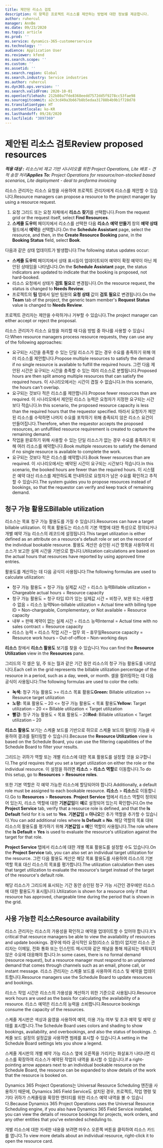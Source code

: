 ```yaml
---
title: 제안된 리소스 검토
description: 이 항목은 프로젝트 리소스를 제안하는 방법에 대한 정보를 제공합니다.
author: ruhercul
manager: AnnBe
ms.date: 09/23/2020
ms.topic: article
ms.prod: ''
ms.service: dynamics-365-customerservice
ms.technology: ''
audience: Application User
ms.reviewer: kfend
ms.search.scope: ''
ms.custom: ''
ms.assetid: ''
ms.search.region: Global
ms.search.industry: Service industries
ms.author: ruhercul
ms.dyn365.ops.version: ''
ms.search.validFrom: 2020-10-01
ms.openlocfilehash: 212b80a7fde8368eedd7572dd5f9278cc53fae98
ms.sourcegitcommit: a2c3cd49a3b667b8b5edaa31788b4b9b1f728d78
ms.translationtype: HT
ms.contentlocale: ko-KR
ms.lasthandoff: 09/28/2020
ms.locfileid: "3897369"
---
```

# <a name="review-proposed-resources"></a><span data-ttu-id="00c33-103">제안된 리소스 검토</span><span class="sxs-lookup"><span data-stu-id="00c33-103">Review proposed resources</span></span>

<span data-ttu-id="00c33-104">_**적용 대상 :** 리소스/비 재고 기반 시나리오를 위한 Project Operations, Lite 배포 - 견적 송장 처리_</span><span class="sxs-lookup"><span data-stu-id="00c33-104">_**Applies To:** Project Operations for resource/non-stocked based scenarios, Lite deployment - deal to proforma invoicing_</span></span>

<span data-ttu-id="00c33-105">리소스 관리자는 리소스 요청을 사용하여 프로젝트 관리자에게 리소스를 제안할 수 있습니다.</span><span class="sxs-lookup"><span data-stu-id="00c33-105">Resource managers can propose a resource to the project manager by using a resource request.</span></span>

1. <span data-ttu-id="00c33-106">요청 그리드 또는 요청 자체에서 **리소스 찾기**를 선택합니다.</span><span class="sxs-lookup"><span data-stu-id="00c33-106">From the request grid or the request itself, select **Find Resources**.</span></span>
2. <span data-ttu-id="00c33-107">**스케줄 도우미** 페이지에서 리소스를 선택한 다음 **리소스 예약 만들기** 창의 **예약 상태** 필드에서 **예약**을 선택합니다.</span><span class="sxs-lookup"><span data-stu-id="00c33-107">On the **Schedule Assistant** page, select the resource, and then, in the **Create Resource Booking** pane, in the **Booking Status** field, select **Book**.</span></span>

<span data-ttu-id="00c33-108">다음과 같은 상태 업데이트가 발생합니다:</span><span class="sxs-lookup"><span data-stu-id="00c33-108">The following status updates occur:</span></span>

- <span data-ttu-id="00c33-109">**스케줄 도우미** 페이지에서 상태 표시등이 업데이트되어 예약이 확정 예약이 아닌 제안된 상태임을 나타냅니다.</span><span class="sxs-lookup"><span data-stu-id="00c33-109">On the **Schedule Assistant** page, the status indicators are updated to indicate that the booking is proposed, not hard-booked.</span></span>
- <span data-ttu-id="00c33-110">리소스 요청에서 상태가 **검토 필요**로 변경됩니다.</span><span class="sxs-lookup"><span data-stu-id="00c33-110">On the resource request, the status is changed to **Needs Review**.</span></span>
- <span data-ttu-id="00c33-111">프로젝트의 **팀** 탭에서 일반 팀원의 **요청 상태** 값이 **검토 필요**로 변경됩니다.</span><span class="sxs-lookup"><span data-stu-id="00c33-111">On the **Team** tab of the project, the generic team member's **Request Status** value is changed to **Needs Review**.</span></span>

<span data-ttu-id="00c33-112">프로젝트 관리자는 제안을 수락하거나 거부할 수 있습니다.</span><span class="sxs-lookup"><span data-stu-id="00c33-112">The project manager can either accept or reject the proposal.</span></span>

<span data-ttu-id="00c33-113">리소스 관리자가 리소스 요청을 처리할 때 다음 방법 중 하나를 사용할 수 있습니다:</span><span class="sxs-lookup"><span data-stu-id="00c33-113">When resource managers process resource requests, they can use any of the following approaches:</span></span>

- <span data-ttu-id="00c33-114">요구되는 시간을 충족할 수 있는 단일 리소스가 없는 경우 수요를 충족하기 위해 여러 리소스를 제안합니다.</span><span class="sxs-lookup"><span data-stu-id="00c33-114">Propose multiple resources to satisfy the demand if no single resource is available to fulfill the required hours.</span></span> <span data-ttu-id="00c33-115">그런 다음 제안된 시간은 요구되는 시간을 충족할 수 있는 여러 리소스로 분할됩니다.</span><span class="sxs-lookup"><span data-stu-id="00c33-115">Proposed hours are then split among multiple resources that can satisfy the required hours.</span></span> <span data-ttu-id="00c33-116">이 시나리오에서는 시간이 겹칠 수 없습니다.</span><span class="sxs-lookup"><span data-stu-id="00c33-116">In this scenario, the hours can't overlap.</span></span>
- <span data-ttu-id="00c33-117">요구되는 것보다 적은 리소스를 제안합니다.</span><span class="sxs-lookup"><span data-stu-id="00c33-117">Propose fewer resources than are required.</span></span> <span data-ttu-id="00c33-118">이 시나리오에서 제안된 리소스 능력은 요청자가 지정한 요구되는 시간보다 적습니다.</span><span class="sxs-lookup"><span data-stu-id="00c33-118">In this scenario, the proposed resource capacity is less than the required hours that the requestor specified.</span></span> <span data-ttu-id="00c33-119">따라서 요청자가 제안된 리소스를 수락하면 나머지 수요를 포착하기 위해 충족되지 않은 리소스 요건이 만들어집니다.</span><span class="sxs-lookup"><span data-stu-id="00c33-119">Therefore, when the requestor accepts the proposed resources, an unfulfilled resource requirement is created to capture the remaining demand.</span></span>
- <span data-ttu-id="00c33-120">작업을 완료하기 위해 사용할 수 있는 단일 리소스가 없는 경우 수요를 충족하기 위해 여러 리소스를 예약합니다.</span><span class="sxs-lookup"><span data-stu-id="00c33-120">Book multiple resources to satisfy the demand if no single resource is available to complete the work.</span></span>
- <span data-ttu-id="00c33-121">요구되는 것보다 적은 리소스를 예약합니다.</span><span class="sxs-lookup"><span data-stu-id="00c33-121">Book fewer resources than are required.</span></span> <span data-ttu-id="00c33-122">이 시나리오에서는 예약된 시간이 요구되는 시간보다 적습니다.</span><span class="sxs-lookup"><span data-stu-id="00c33-122">In this scenario, the booked hours are fewer than the required hours.</span></span> <span data-ttu-id="00c33-123">이 시스템은 예약 대신 리소스를 제안하도록 안내하므로 요청자가 남은 수요를 확인하고 추적할 수 있습니다.</span><span class="sxs-lookup"><span data-stu-id="00c33-123">The system guides you to propose resources instead of bookings, so that the requestor can verify and keep track of remaining demand.</span></span>

## <a name="billable-utilization"></a><span data-ttu-id="00c33-124">청구 가능 활용도</span><span class="sxs-lookup"><span data-stu-id="00c33-124">Billable utilization</span></span>

<span data-ttu-id="00c33-125">리소스는 목표 청구 가능 활용도를 가질 수 있습니다.</span><span class="sxs-lookup"><span data-stu-id="00c33-125">Resources can have a target billable utilization.</span></span> <span data-ttu-id="00c33-126">이 목표 활용도는 리소스의 기본 역할에 대한 특성으로 정의되거나 개별 예약 가능 리소스의 레코드에 설정됩니다.</span><span class="sxs-lookup"><span data-stu-id="00c33-126">This target utilization is either defined as an attribute on a resource's default role or set on the record of the individual bookable resource.</span></span> <span data-ttu-id="00c33-127">활용도 계산은 승인된 시간 항목을 사용하여 리소스가 보고한 실제 시간을 기반으로 합니다.</span><span class="sxs-lookup"><span data-stu-id="00c33-127">Utilization calculations are based on the actual hours that resources have reported by using approved time entries.</span></span>

<span data-ttu-id="00c33-128">활용도를 계산하는 데 다음 공식이 사용됩니다:</span><span class="sxs-lookup"><span data-stu-id="00c33-128">The following formulas are used to calculate utilization:</span></span>

- <span data-ttu-id="00c33-129">청구 가능 활용도 = 청구 가능 실제값 시간 ÷ 리소스 능력</span><span class="sxs-lookup"><span data-stu-id="00c33-129">Billable utilization = Chargeable actual hours ÷ Resource capacity</span></span>
- <span data-ttu-id="00c33-130">청구 가능 활용도 = 청구 타입 ID가 있는 실제값 시간 = 비청구, 보완 또는 사용할 수 없음 ÷ 리소스 능력</span><span class="sxs-lookup"><span data-stu-id="00c33-130">Non-billable utilization = Actual time with billing type ID = Non-chargeable, Complementary, or Not available ÷ Resource capacity</span></span>
- <span data-ttu-id="00c33-131">내부 = 판매 계약이 없는 실제 시간 ÷ 리소스 능력</span><span class="sxs-lookup"><span data-stu-id="00c33-131">Internal = Actual time with no sales contract ÷ Resource capacity</span></span>
- <span data-ttu-id="00c33-132">리소스 능력 = 리소스 작업 시간 – 업무 외 – 휴무일</span><span class="sxs-lookup"><span data-stu-id="00c33-132">Resource capacity = Resource work hours – Out-of-office – Non-working days</span></span>

<span data-ttu-id="00c33-133">**리소스** 창에서 **리소스 활용도** 보기를 찾을 수 있습니다.</span><span class="sxs-lookup"><span data-stu-id="00c33-133">You can find the **Resource Utilization** view in the **Resources** pane.</span></span>

<span data-ttu-id="00c33-134">그리드의 각 셀은 일, 주 또는 월과 같은 기간 동안 리소스의 청구 가능 활용도를 나타냅니다.</span><span class="sxs-lookup"><span data-stu-id="00c33-134">Each cell in the grid represents the billable utilization percentage of the resource in a period, such as a day, week, or month.</span></span> <span data-ttu-id="00c33-135">셀을 컬러링하는 데 다음 공식이 사용됩니다:</span><span class="sxs-lookup"><span data-stu-id="00c33-135">The following formulas are used to color the cells:</span></span>

- <span data-ttu-id="00c33-136">**녹색:** 청구 가능 활용도 \>= 리소스 목표 활용도</span><span class="sxs-lookup"><span data-stu-id="00c33-136">**Green:** Billable utilization \>= Resource target utilization</span></span>
- <span data-ttu-id="00c33-137">**노랑:** 목표 활용도 – 20 \<= 청구 가능 활용도 \< 목표 활용도</span><span class="sxs-lookup"><span data-stu-id="00c33-137">**Yellow:** Target utilization – 20 \<= Billable utilization \< Target utilization</span></span>
- <span data-ttu-id="00c33-138">**빨강:** 청구 가능 활용도 \< 목표 활용도 – 20</span><span class="sxs-lookup"><span data-stu-id="00c33-138">**Red:** Billable utilization \< Target utilization – 20</span></span>

<span data-ttu-id="00c33-139">**리소스 활용도** 보기는 스케줄 보드를 기반으로 하므로 스케줄 보드의 필터링 기능을 사용하여 결과를 필터링할 수 있습니다.</span><span class="sxs-lookup"><span data-stu-id="00c33-139">Because the **Resource Utilization** view is based on the Schedule Board, you can use the filtering capabilities of the Schedule Board to filter your results.</span></span>

<span data-ttu-id="00c33-140">그리드는 귀하가 역할 또는 개별 리소스에 대한 목표 활용도를 설정할 것을 요구합니다.</span><span class="sxs-lookup"><span data-stu-id="00c33-140">The grid requires that you set a target utilization on either the role or the individual resource.</span></span> <span data-ttu-id="00c33-141">이 설정을 하려면 **리소스** \> **리소스 역할**로 이동합니다.</span><span class="sxs-lookup"><span data-stu-id="00c33-141">To do this setup, go to **Resources** \> **Resource roles**.</span></span>

<span data-ttu-id="00c33-142">또한 기본 역할은 각 예약 가능한 리소스에 할당되어야 합니다.</span><span class="sxs-lookup"><span data-stu-id="00c33-142">Additionally, a default role must be assigned to each bookable resource.</span></span> <span data-ttu-id="00c33-143">**리소스** \> **리소스**로 이동합니다.</span><span class="sxs-lookup"><span data-stu-id="00c33-143">Go to **Resources** \> **Resources**.</span></span> <span data-ttu-id="00c33-144">**Project Service** 탭에서 리소스 역할이 정의되어 있는지, 리소스 역할에 대한 **기본값임**이 **예**로 설정되어 있는지 확인합니다.</span><span class="sxs-lookup"><span data-stu-id="00c33-144">On the **Project Service** tab, verify that a resource role is defined, and that the **Is Default** field for it is set to **Yes**.</span></span> <span data-ttu-id="00c33-145">**기본값임 = 아니오**인 추가 역할을 추가할 수 있습니다.</span><span class="sxs-lookup"><span data-stu-id="00c33-145">You can add additional roles where **Is Default = No**.</span></span> <span data-ttu-id="00c33-146">해당 역할의 목표 대비 리소스의 활용도를 평가하기 위해 **기본값임 = 예**인 역할이 사용됩니다.</span><span class="sxs-lookup"><span data-stu-id="00c33-146">The role where the **Is Default = Yes** is used to evaluate the resource's utilization against the target for that role.</span></span>

<span data-ttu-id="00c33-147">**Project Service** 탭에서 리소스에 대한 개별 목표 활용도를 설정할 수도 있습니다.</span><span class="sxs-lookup"><span data-stu-id="00c33-147">On the **Project Service** tab, you can also set an individual target utilization for the resource.</span></span> <span data-ttu-id="00c33-148">그런 다음 활용도 계산은 해당 목표 활용도를 사용하여 리소스의 기본 역할 목표 대신 리소스의 목표를 평가합니다.</span><span class="sxs-lookup"><span data-stu-id="00c33-148">The utilization calculation then uses that target utilization to evaluate the resource's target instead of the target of the resource's default role.</span></span>

<span data-ttu-id="00c33-149">해당 리소스가 그리드에 표시되는 기간 동안 승인된 청구 가능 시간인 경우에만 리소스에 대한 활용도가 표시됩니다.</span><span class="sxs-lookup"><span data-stu-id="00c33-149">Utilization is shown for a resource only if that resource has approved, chargeable time during the period that is shown in the grid.</span></span>

## <a name="resource-availability"></a><span data-ttu-id="00c33-150">사용 가능한 리소스</span><span class="sxs-lookup"><span data-stu-id="00c33-150">Resource availability</span></span>

<span data-ttu-id="00c33-151">리소스 관리자는 리소스의 가용성을 확인하고 예약을 업데이트할 수 있어야 합니다.</span><span class="sxs-lookup"><span data-stu-id="00c33-151">It's critical that resource managers be able to view the availability of resources and update bookings.</span></span> <span data-ttu-id="00c33-152">경우에 따라 공식적인 요청(리소스 요청)이 없지만 리소스 관리자는 이메일, 전화 통화 또는 인스턴트 메시지와 같은 채널을 통해 제공되는 계획되지 않은 수요에 대응해야 합니다.</span><span class="sxs-lookup"><span data-stu-id="00c33-152">In some cases, there is no formal demand (resource request), but a resource manager must respond to an unplanned demand that comes through channels such as an email, phone call, or instant message.</span></span> <span data-ttu-id="00c33-153">리소스 관리자는 스케줄 보드를 사용하여 리소스 및 예약을 업데이트합니다.</span><span class="sxs-lookup"><span data-stu-id="00c33-153">Resource managers use the Schedule Board to update resources and bookings.</span></span>

<span data-ttu-id="00c33-154">리소스 작업 시간은 리소스의 가용성을 계산하기 위한 기준으로 사용됩니다.</span><span class="sxs-lookup"><span data-stu-id="00c33-154">Resource work hours are used as the basis for calculating the availability of a resource.</span></span> <span data-ttu-id="00c33-155">리소스 예약은 리소스의 능력을 소비합니다.</span><span class="sxs-lookup"><span data-stu-id="00c33-155">Resource bookings consume the capacity of the resources.</span></span>

<span data-ttu-id="00c33-156">스케줄 게시판은 색상과 음영을 사용하여 예약, 이용 가능 여부 및 초과 예약 및 예약 상태를 표시합니다.</span><span class="sxs-lookup"><span data-stu-id="00c33-156">The Schedule Board uses colors and shading to show bookings, availability, and overbookings, and also the status of bookings.</span></span> <span data-ttu-id="00c33-157">스케줄 보드 설정의 설정값을 사용하면 범례를 표시할 수 있습니다.</span><span class="sxs-lookup"><span data-stu-id="00c33-157">A setting in the Schedule Board settings lets you show a legend.</span></span>

<span data-ttu-id="00c33-158">스케줄 게시판의 개별 예약 가능 리소스 옆에 오른쪽을 가리키는 화살표가 나타나면 리소스를 확장하여 리소스가 예약된 작업의 내역을 표시할 수 있습니다.</span><span class="sxs-lookup"><span data-stu-id="00c33-158">If a right-pointing arrow appears next to an individual bookable resource on the Schedule Board, the resource can be expanded to show details of the work that the resource is booked on.</span></span>

<span data-ttu-id="00c33-159">Dynamics 365 Project Operations는 Universal Resource Scheduling 엔진을 사용하기 때문에, Dynamics 365 Field Service도 설치된 경우, 프로젝트, 작업 명령 및 기타 귀하가 스케줄링을 확장한 엔터티를 위한 리소스 예약 내역을 볼 수 있습니다.</span><span class="sxs-lookup"><span data-stu-id="00c33-159">Because Dynamics 365 Project Operations uses the Universal Resource Scheduling engine, if you also have Dynamics 365 Field Service installed, you can view the details of resource bookings for projects, work orders, and any other entities that you've extended scheduling to.</span></span>

<span data-ttu-id="00c33-160">개별 리소스에 대한 자세한 내용을 보려면 마우스 오른쪽 버튼을 클릭하여 리소스 카드를 엽니다.</span><span class="sxs-lookup"><span data-stu-id="00c33-160">To view more details about an individual resource, right-click it to open the resource card.</span></span>

